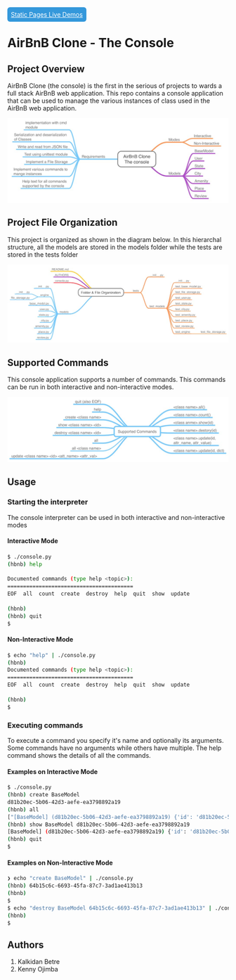 <a style="background-color: #3498db; color: #FFF; padding: 8px; border-radius: 6px" href="https://kalbetre-alx.github.io/AirBnB_clone/web_static">
Static Pages Live Demos
</a>

# AirBnB Clone - The Console

## Project Overview
AirBnB Clone (the console) is the first in the serious of projects to wards a full stack AirBnB web application. This repo contains a console application that can be used to manage the various instances of class used in the AirBnB web application.

![Project Overview](/docs/AirBnB%20Console%20Project%20Overview.jpg)

## Project File Organization
This project is organized as shown in the diagram below. In this hierarchal structure, all the models are stored in the models folder while the tests are stored in the tests folder

![Project File Organization](docs/AirBnB%20Console%20Project%20Structure.jpg)

## Supported Commands
This console application supports a number of commands. This commands can be run in both interactive and non-interactive modes.

![Supported Commands](docs/AirBnB%20Conosle%20Supported%20Commands.jpg)

## Usage

### Starting the interpreter
The console interpreter can be used in both interactive and non-interactive modes

#### Interactive Mode
```bash
$ ./console.py
(hbnb) help

Documented commands (type help <topic>):
========================================
EOF  all  count  create  destroy  help  quit  show  update

(hbnb) 
(hbnb) quit
$
```

#### Non-Interactive Mode
```bash
$ echo "help" | ./console.py
(hbnb) 
Documented commands (type help <topic>):
========================================
EOF  all  count  create  destroy  help  quit  show  update

(hbnb)
$
```

### Executing commands
To execute a command you specify it's name and optionally its arguments. Some commands have no arguments while others have multiple. The help command shows the details of all the commands.

#### Examples on Interactive Mode

```bash
$ ./console.py
(hbnb) create BaseModel
d81b20ec-5b06-42d3-aefe-ea3798892a19
(hbnb) all
["[BaseModel] (d81b20ec-5b06-42d3-aefe-ea3798892a19) {'id': 'd81b20ec-5b06-42d3-aefe-ea3798892a19', 'created_at': datetime.datetime(2022, 10, 30, 22, 39, 14, 426961), 'updated_at': datetime.datetime(2022, 10, 30, 22, 39, 14, 426981)}"]
(hbnb) show BaseModel d81b20ec-5b06-42d3-aefe-ea3798892a19
[BaseModel] (d81b20ec-5b06-42d3-aefe-ea3798892a19) {'id': 'd81b20ec-5b06-42d3-aefe-ea3798892a19', 'created_at': datetime.datetime(2022, 10, 30, 22, 39, 14, 426961), 'updated_at': datetime.datetime(2022, 10, 30, 22, 39, 14, 426981)}
(hbnb) quit
$
```

#### Examples on Non-Interactive Mode

```bash
❯ echo "create BaseModel" | ./console.py
(hbnb) 64b15c6c-6693-45fa-87c7-3ad1ae413b13
(hbnb)
$
$ echo "destroy BaseModel 64b15c6c-6693-45fa-87c7-3ad1ae413b13" | ./console.py
(hbnb)
$
```

## Authors
1. Kalkidan Betre
2. Kenny Ojimba
